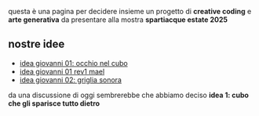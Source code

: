 questa è una pagina per decidere insieme un progetto di **creative coding** e **arte generativa** da presentare alla mostra **spartiacque estate 2025**


## nostre idee
* [idea giovanni 01: occhio nel cubo](idee/idea_giovanni_01.md)
* [idea giovanni 01 rev1 mael](idee/idea_giovanni_01_rev_1.md)
* [idea giovanni 02: griglia sonora](idee/idea_giovanni_02.md)

da una discussione di oggi sembrerebbe che abbiamo deciso **idea 1: cubo che gli sparisce tutto dietro**